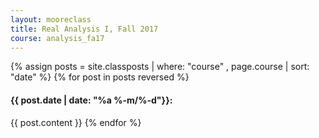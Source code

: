 ```yaml
---
layout: mooreclass
title: Real Analysis I, Fall 2017
course: analysis_fa17
---
```


{% assign posts = site.classposts | where: "course" , page.course | sort: "date" %}
{% for post in posts reversed %}
#### <a name="{{post.title}}"></a>{{ post.date | date: "%a %-m/%-d"}}:
{{ post.content }}
{% endfor %}
